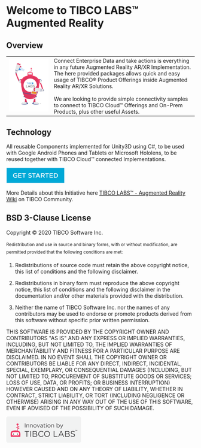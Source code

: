 # Welcome to TIBCO LABS™ Augmented Reality

## Overview

|      |      |
| ---- | ---- |
| ![Logo](TIBCOLabs-final.png) | Connect Enterprise Data and take actions is everything in any future Augmented Reality AR/XR Implementation. The here provided packages allows quick and easy usage of TIBCO® Product Offerings inside Augmented Reality AR/XR Solutions. <br><br> We are looking to provide simple connectivity samples to connect to TIBCO Cloud™ Offerings and On-Prem Products, plus other useful Assets. |

## Technology
All reusable Components implemented for Unity3D using C#, to be used with Google Android Phones and Tablets or Microsoft Hololens, to be reused together with TIBCO Cloud™ connected Implementations.

<a href="Angular/docs/1.%20Prerequisites/">![getStarted](get-started.png "TCST Get Started")</a>

More Details about this Initiative here [TIBCO LABS™ - Augmented Reality Wiki](https://community.tibco.com/wiki/tibco-labstm-augmented-reality-wiki) on TIBCO Community.

## BSD 3-Clause License
Copyright © 2020 TIBCO Software Inc. <br><br>
<sup>
Redistribution and use in source and binary forms, with or without
modification, are permitted provided that the following conditions are met:

1. Redistributions of source code must retain the above copyright notice, this
   list of conditions and the following disclaimer.

2. Redistributions in binary form must reproduce the above copyright notice,
   this list of conditions and the following disclaimer in the documentation
   and/or other materials provided with the distribution.

3. Neither the name of TIBCO Software Inc. nor the names of any contributors
   may be used to endorse or promote products derived from this software without
   specific prior written permission.

THIS SOFTWARE IS PROVIDED BY THE COPYRIGHT OWNER AND CONTRIBUTORS  "AS IS"
AND ANY EXPRESS OR IMPLIED WARRANTIES, INCLUDING, BUT NOT LIMITED TO, THE
IMPLIED WARRANTIES OF MERCHANTABILITY AND FITNESS FOR A PARTICULAR PURPOSE ARE
DISCLAIMED. IN NO EVENT SHALL THE COPYRIGHT OWNER OR CONTRIBUTORS BE LIABLE
FOR ANY DIRECT, INDIRECT, INCIDENTAL, SPECIAL, EXEMPLARY, OR CONSEQUENTIAL
DAMAGES (INCLUDING, BUT NOT LIMITED TO, PROCUREMENT OF SUBSTITUTE GOODS OR
SERVICES; LOSS OF USE, DATA, OR PROFITS; OR BUSINESS INTERRUPTION) HOWEVER
CAUSED AND ON ANY THEORY OF LIABILITY, WHETHER IN CONTRACT, STRICT LIABILITY,
OR TORT (INCLUDING NEGLIGENCE OR OTHERWISE) ARISING IN ANY WAY OUT OF THE USE
OF THIS SOFTWARE, EVEN IF ADVISED OF THE POSSIBILITY OF SUCH DAMAGE.
</sup>

![Logo](tibcolabs-brand.png "Labs Logo")